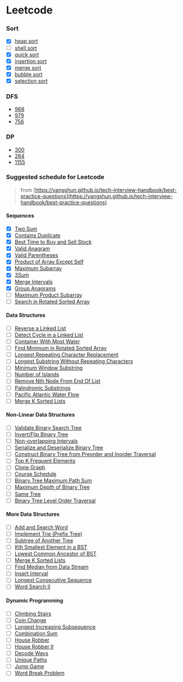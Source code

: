 # Leetcode

### Sort

- [x] [heap sort](sort/heap_sort.py)
- [ ] [shell sort](sort/a_shell_sort.py)
- [x] [quick sort](sort/quick_sort.py)
- [x] [insertion sort](sort/insertion_sort.py)
- [x] [merge sort](sort/a_merge_sort.py)
- [x] [bubble sort](sort/bubble_sort.py)
- [x] [selection sort](sort/selection_sort.py)

### DFS

  * [968](968.binary-tree-cameras.py)
  * [979](979.distribute-coins-in-binary-tree.py)
  * [756](756.pyramid-transition-matrix.py)

### DP

  * [300](300.longest-increasing-subsequence.py)
  * [264](264.ugly-number-ii.py)
  * [1155](1155.number-of-dice-rolls-with-target-sum.py)


### Suggested schedule for Leetcode

> from [https://yangshun.github.io/tech-interview-handbook/best-practice-questions](https://yangshun.github.io/tech-interview-handbook/best-practice-questions)

#### Sequences

- [x] [Two Sum](https://leetcode.com/problems/two-sum/)
- [x] [Contains Duplicate](https://leetcode.com/problems/contains-duplicate/)
- [x] [Best Time to Buy and Sell Stock](https://leetcode.com/problems/best-time-to-buy-and-sell-stock/)
- [x] [Valid Anagram](https://leetcode.com/problems/valid-anagram/)
- [x] [Valid Parentheses](https://leetcode.com/problems/valid-parentheses/)
- [x] [Product of Array Except Self](https://leetcode.com/problems/product-of-array-except-self/)
- [x] [Maximum Subarray](https://leetcode.com/problems/maximum-subarray/)
- [x] [3Sum](https://leetcode.com/problems/3sum/)
- [x] [Merge Intervals](https://leetcode.com/problems/merge-intervals/)
- [x] [Group Anagrams](https://leetcode.com/problems/group-anagrams/)
- [ ] [Maximum Product Subarray](https://leetcode.com/problems/maximum-product-subarray/)
- [ ] [Search in Rotated Sorted Array](https://leetcode.com/problems/search-in-rotated-sorted-array/)

#### Data Structures

- [ ] [Reverse a Linked List](https://leetcode.com/problems/reverse-linked-list/)
- [ ] [Detect Cycle in a Linked List](https://leetcode.com/problems/linked-list-cycle/)
- [ ] [Container With Most Water](https://leetcode.com/problems/container-with-most-water/)
- [ ] [Find Minimum in Rotated Sorted Array](https://leetcode.com/problems/find-minimum-in-rotated-sorted-array/)
- [ ] [Longest Repeating Character Replacement](https://leetcode.com/problems/longest-repeating-character-replacement/)
- [ ] [Longest Substring Without Repeating Characters](https://leetcode.com/problems/longest-substring-without-repeating-characters/)
- [ ] [Minimum Window Substring](https://leetcode.com/problems/minimum-window-substring/)
- [ ] [Number of Islands](https://leetcode.com/problems/number-of-islands/)
- [ ] [Remove Nth Node From End Of List](https://leetcode.com/problems/remove-nth-node-from-end-of-list/)
- [ ] [Palindromic Substrings](https://leetcode.com/problems/palindromic-substrings/)
- [ ] [Pacific Atlantic Water Flow](https://leetcode.com/problems/pacific-atlantic-water-flow/)
- [ ] [Merge K Sorted Lists](https://leetcode.com/problems/merge-k-sorted-lists/)

#### Non-Linear Data Structures

- [ ] [Validate Binary Search Tree](https://leetcode.com/problems/validate-binary-search-tree/)
- [ ] [Invert/Flip Binary Tree](https://leetcode.com/problems/invert-binary-tree/)
- [ ] [Non-overlapping Intervals](https://leetcode.com/problems/non-overlapping-intervals/)
- [ ] [Serialize and Deserialize Binary Tree](https://leetcode.com/problems/serialize-and-deserialize-binary-tree/)
- [ ] [Construct Binary Tree from Preorder and Inorder Traversal](https://leetcode.com/problems/construct-binary-tree-from-preorder-and-inorder-traversal/)
- [ ] [Top K Frequent Elements](https://leetcode.com/problems/top-k-frequent-elements/)
- [ ] [Clone Graph](https://leetcode.com/problems/clone-graph/)
- [ ] [Course Schedule](https://leetcode.com/problems/course-schedule/)
- [ ] [Binary Tree Maximum Path Sum](https://leetcode.com/problems/binary-tree-maximum-path-sum/)
- [ ] [Maximum Depth of Binary Tree](https://leetcode.com/problems/maximum-depth-of-binary-tree/)
- [ ] [Same Tree](https://leetcode.com/problems/same-tree/)
- [ ] [Binary Tree Level Order Traversal](https://leetcode.com/problems/binary-tree-level-order-traversal/)

#### More Data Structures

- [ ] [Add and Search Word](https://leetcode.com/problems/add-and-search-word-data-structure-design/)
- [ ] [Implement Trie (Prefix Tree)](https://leetcode.com/problems/implement-trie-prefix-tree/)
- [ ] [Subtree of Another Tree](https://leetcode.com/problems/subtree-of-another-tree/)
- [ ] [Kth Smallest Element in a BST](https://leetcode.com/problems/kth-smallest-element-in-a-bst/)
- [ ] [Lowest Common Ancestor of BST](https://leetcode.com/problems/lowest-common-ancestor-of-a-binary-search-tree/)
- [ ] [Merge K Sorted Lists](https://leetcode.com/problems/merge-k-sorted-lists/)
- [ ] [Find Median from Data Stream](https://leetcode.com/problems/find-median-from-data-stream/)
- [ ] [Insert Interval](https://leetcode.com/problems/insert-interval/)
- [ ] [Longest Consecutive Sequence](https://leetcode.com/problems/longest-consecutive-sequence/)
- [ ] [Word Search II](https://leetcode.com/problems/word-search-ii/)

#### Dynamic Programming

- [ ] [Climbing Stairs](https://leetcode.com/problems/climbing-stairs/)
- [ ] [Coin Change](https://leetcode.com/problems/coin-change/)
- [ ] [Longest Increasing Subsequence](https://leetcode.com/problems/longest-increasing-subsequence/)
- [ ] [Combination Sum](https://leetcode.com/problems/combination-sum-iv/)
- [ ] [House Robber](https://leetcode.com/problems/house-robber/)
- [ ] [House Robber II](https://leetcode.com/problems/house-robber-ii/)
- [ ] [Decode Ways](https://leetcode.com/problems/decode-ways/)
- [ ] [Unique Paths](https://leetcode.com/problems/unique-paths/)
- [ ] [Jump Game](https://leetcode.com/problems/jump-game/)
- [ ] [Word Break Problem](https://leetcode.com/problems/word-break/)
